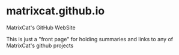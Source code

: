 # matrixcat.github.io
MatrixCat's GitHub WebSite

This is just a "front page" for holding summaries and links to any of MatrixCat's github projects
